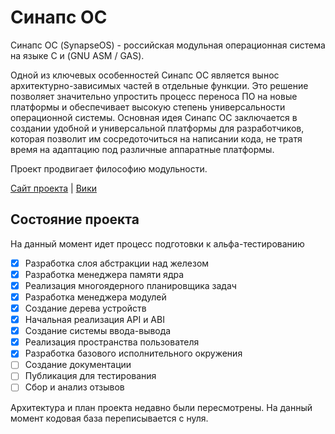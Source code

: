 # Синапс ОС

Синапс ОС (SynapseOS) - российская модульная операционная система на языке C и (GNU ASM / GAS).

Одной из ключевых особенностей Синапс ОС является вынос архитектурно-зависимых частей в отдельные функции. Это решение позволяет значительно упростить процесс переноса ПО на новые платформы и обеспечивает высокую степень универсальности операционной системы. Основная идея Синапс ОС заключается в создании удобной и универсальной платформы для разработчиков, которая позволит им сосредоточиться на написании кода, не тратя время на адаптацию под различные аппаратные платформы.

Проект продвигает философию модульности.

[Сайт проекта](https://SynapseOS.ru) | [Вики](https://wiki.SynapseOS.ru)

## Состояние проекта

На данный момент идет процесс подготовки к альфа-тестированию

- [X] Разработка слоя абстракции над железом
- [X] Разработка менеджера памяти ядра
- [X] Реализация многоядерного планировщика задач
- [X] Разработка менеджера модулей
- [X] Создание дерева устройств
- [X] Начальная реализация API и ABI
- [X] Создание системы ввода-вывода
- [X] Реализация пространства пользователя
- [X] Разработка базового исполнительного окружения
- [ ] Создание документации
- [ ] Публикация для тестирования
- [ ] Сбор и анализ отзывов

Архитектура и план проекта недавно были пересмотрены. На данный момент кодовая база переписывается с нуля.

